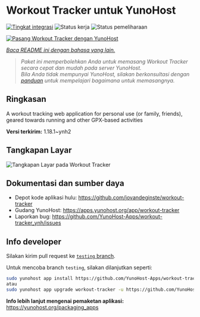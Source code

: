 <!--
N.B.: README ini dibuat secara otomatis oleh <https://github.com/YunoHost/apps/tree/master/tools/readme_generator>
Ini TIDAK boleh diedit dengan tangan.
-->

# Workout Tracker untuk YunoHost

[![Tingkat integrasi](https://dash.yunohost.org/integration/workout-tracker.svg)](https://ci-apps.yunohost.org/ci/apps/workout-tracker/) ![Status kerja](https://ci-apps.yunohost.org/ci/badges/workout-tracker.status.svg) ![Status pemeliharaan](https://ci-apps.yunohost.org/ci/badges/workout-tracker.maintain.svg)

[![Pasang Workout Tracker dengan YunoHost](https://install-app.yunohost.org/install-with-yunohost.svg)](https://install-app.yunohost.org/?app=workout-tracker)

*[Baca README ini dengan bahasa yang lain.](./ALL_README.md)*

> *Paket ini memperbolehkan Anda untuk memasang Workout Tracker secara cepat dan mudah pada server YunoHost.*  
> *Bila Anda tidak mempunyai YunoHost, silakan berkonsultasi dengan [panduan](https://yunohost.org/install) untuk mempelajari bagaimana untuk memasangnya.*

## Ringkasan

A workout tracking web application for personal use (or family, friends), geared towards running and other GPX-based activities

**Versi terkirim:** 1.18.1~ynh2

## Tangkapan Layar

![Tangkapan Layar pada Workout Tracker](./doc/screenshots/screenshot.jpg)

## Dokumentasi dan sumber daya

- Depot kode aplikasi hulu: <https://github.com/jovandeginste/workout-tracker>
- Gudang YunoHost: <https://apps.yunohost.org/app/workout-tracker>
- Laporkan bug: <https://github.com/YunoHost-Apps/workout-tracker_ynh/issues>

## Info developer

Silakan kirim pull request ke [`testing` branch](https://github.com/YunoHost-Apps/workout-tracker_ynh/tree/testing).

Untuk mencoba branch `testing`, silakan dilanjutkan seperti:

```bash
sudo yunohost app install https://github.com/YunoHost-Apps/workout-tracker_ynh/tree/testing --debug
atau
sudo yunohost app upgrade workout-tracker -u https://github.com/YunoHost-Apps/workout-tracker_ynh/tree/testing --debug
```

**Info lebih lanjut mengenai pemaketan aplikasi:** <https://yunohost.org/packaging_apps>
